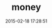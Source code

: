 ---
layout: post
title:  "money"
repo:   "RubyMoney/money"
date:   2015-02-18 17:28:51
gemurl: http://rubymoney.github.io/money
---